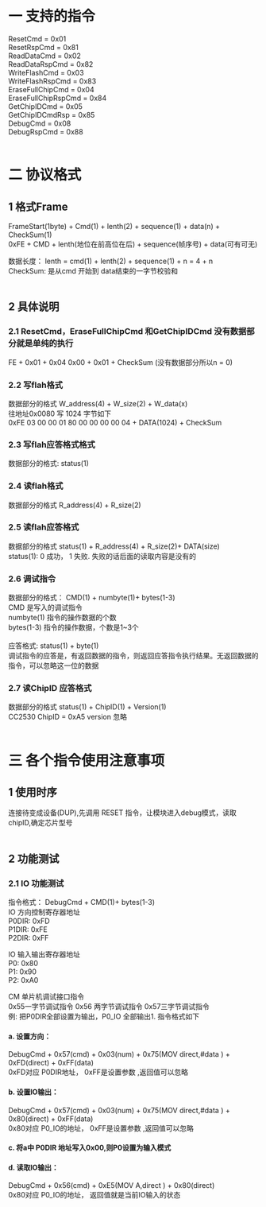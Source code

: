 #  一 **支持的指令** <br>
ResetCmd = 0x01 <br>
ResetRspCmd = 0x81 <br>
ReadDataCmd = 0x02 <br>
ReadDataRspCmd = 0x82 <br>
WriteFlashCmd = 0x03 <br>
WriteFlashRspCmd = 0x83 <br>
EraseFullChipCmd = 0x04 <br>
EraseFullChipRspCmd = 0x84 <br>
GetChipIDCmd = 0x05 <br>
GetChipIDCmdRsp = 0x85 <br>
DebugCmd = 0x08 <br>
DebugRspCmd = 0x88 <br>
<br>
#  二 **协议格式**  <br>
## 1 **格式Frame**<br>
FrameStart(1byte) + Cmd(1)  +  lenth(2) + sequence(1) + data(n) + CheckSum(1)  <br>
0xFE + CMD + lenth(地位在前高位在后) + sequence(帧序号)  + data(可有可无)  <br>

数据长度： lenth = cmd(1) + lenth(2) +  sequence(1) + n = 4 + n  <br>
CheckSum: 是从cmd 开始到 data结束的一字节校验和 <br>
<br>
## 2  具体说明 <br>
### 2.1 **ResetCmd，EraseFullChipCmd 和GetChipIDCmd 没有数据部分就是单纯的执行** <br>
 FE + 0x01 + 0x04  0x00 + 0x01 + CheckSum  (没有数据部分所以n = 0)<br>
### 2.2  **写flah格式**<br>
 数据部分的格式 W_address(4) + W_size(2) + W_data(x) <br>
 往地址0x0080 写 1024 字节如下 <br>
 0xFE  03 00 00 01 80 00 00 00 00 04 + DATA(1024) + CheckSum <br>
### 2.3 **写flah应答格式格式**<br>
  数据部分的格式: status(1)<br>
 
### 2.4 **读flah格式**<br>
 数据部分的格式 R_address(4) + R_size(2) <br>
 
### 2.5  **读flah应答格式**<br>
 数据部分的格式 status(1) + R_address(4) + R_size(2)+ DATA(size)  <br>
 status(1): 0 成功， 1 失败. 失败的话后面的读取内容是没有的 <br>
 
### 2.6  **调试指令** <br> 
数据部分的格式： CMD(1) + numbyte(1)+ bytes(1-3) <br>
CMD 是写入的调试指令 <br>
numbyte(1)  指令的操作数据的个数<br>
 bytes(1-3)  指令的操作数据，个数是1~3个<br> <br>
应答格式: status(1) + byte(1) <br>
调试指令的应答是，有返回数据的指令，则返回应答指令执行结果。无返回数据的指令，可以忽略这一位的数据  <br>
 
 
 
 ### 2.7   **读ChipID 应答格式** <br>
 数据部分的格式 status(1) + ChipID(1) + Version(1)  <br>
 CC2530 ChipID = 0xA5  version 忽略<br><br>
 
# 三 **各个指令使用注意事项**<br>
## 1 **使用时序**<br>
连接待变成设备(DUP),先调用 RESET 指令，让模块进入debug模式，读取chipID,确定芯片型号<br>
<br>
## 2 **功能测试**<br>
### 2.1 IO 功能测试<br>
指令格式： DebugCmd + CMD(1)+ bytes(1-3)<br>
 IO 方向控制寄存器地址  <br>
 P0DIR:  0xFD    <br> P1DIR:  0xFE  <br>   P2DIR:  0xFF <br>   

 IO 输入输出寄存器地址  <br>
 P0:  0x80    <br> P1:  0x90  <br>   P2:  0xA0 <br>  
 
  CM 单片机调试接口指令  <br>
0x55一字节调试指令 0x56 两字节调试指令  0x57三字节调试指令 <br>
例: 把P0DIR全部设置为输出，P0_IO 全部输出1. 指令格式如下<br>

 #### a. 设置方向： <br>
 DebugCmd + 0x57(cmd) + 0x03(num) + 0x75(MOV direct,#data ) + 0xFD(direct) + 0xFF(data) <br>
0xFD对应 P0DIR地址， 0xFF是设置参数 ,返回值可以忽略 <br>

#### b. 设置IO输出： <br> 
DebugCmd + 0x57(cmd) + 0x03(num) + 0x75(MOV direct,#data ) + 0x80(direct) + 0xFF(data) <br>
0x80对应 P0_IO的地址， 0xFF是设置参数 ,返回值可以忽略 <br>

#### c. 将a中 P0DIR 地址写入0x00,则P0设置为输入模式 <br>

#### d. 读取IO输出： <br>
DebugCmd + 0x56(cmd) + 0xE5(MOV A,direct ) + 0x80(direct) <br>
0x80对应 P0_IO的地址， 返回值就是当前IO输入的状态 <br>

 
<br><br>
